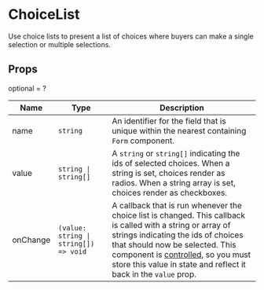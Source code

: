 # ChoiceList

Use choice lists to present a list of choices where buyers can make
a single selection or multiple selections.

## Props
optional = ?

| Name | Type | Description |
| --- | --- | --- |
| name | <code>string</code> | An identifier for the field that is unique within the nearest containing `Form` component. |
| value | <code>string &#124; string[]</code> | A `string` or `string[]` indicating the ids of selected choices. When a string is set, choices render as radios. When a string array is set, choices render as checkboxes. |
| onChange | <code>(value: string &#124; string[]) => void</code> | A callback that is run whenever the choice list is changed. This callback is called with a string or array of strings indicating the ids of choices that should now be selected. This component is [controlled](https://reactjs.org/docs/forms.html#controlled-components), so you must store this value in state and reflect it back in the `value` prop. |